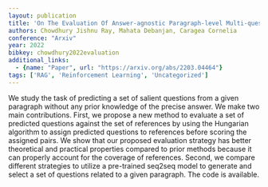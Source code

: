 ```yaml
---
layout: publication
title: 'On The Evaluation Of Answer-agnostic Paragraph-level Multi-question Generation'
authors: Chowdhury Jishnu Ray, Mahata Debanjan, Caragea Cornelia
conference: "Arxiv"
year: 2022
bibkey: chowdhury2022evaluation
additional_links:
  - {name: "Paper", url: "https://arxiv.org/abs/2203.04464"}
tags: ['RAG', 'Reinforcement Learning', 'Uncategorized']
---
```

We study the task of predicting a set of salient questions from a given
paragraph without any prior knowledge of the precise answer. We make two main
contributions. First, we propose a new method to evaluate a set of predicted
questions against the set of references by using the Hungarian algorithm to
assign predicted questions to references before scoring the assigned pairs. We
show that our proposed evaluation strategy has better theoretical and practical
properties compared to prior methods because it can properly account for the
coverage of references. Second, we compare different strategies to utilize a
pre-trained seq2seq model to generate and select a set of questions related to
a given paragraph. The code is available.
